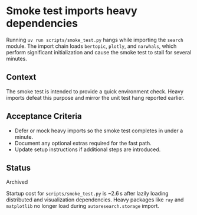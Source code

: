 # Smoke test imports heavy dependencies

Running `uv run scripts/smoke_test.py` hangs while importing the `search`
module. The import chain loads `bertopic`, `plotly`, and `narwhals`, which
perform significant initialization and cause the smoke test to stall for
several minutes.

## Context
The smoke test is intended to provide a quick environment check. Heavy
imports defeat this purpose and mirror the unit test hang reported earlier.

## Acceptance Criteria
- Defer or mock heavy imports so the smoke test completes in under a minute.
- Document any optional extras required for the fast path.
- Update setup instructions if additional steps are introduced.

## Status
Archived

Startup cost for `scripts/smoke_test.py` is ~2.6 s after lazily loading
distributed and visualization dependencies. Heavy packages like `ray` and
`matplotlib` no longer load during `autoresearch.storage` import.

